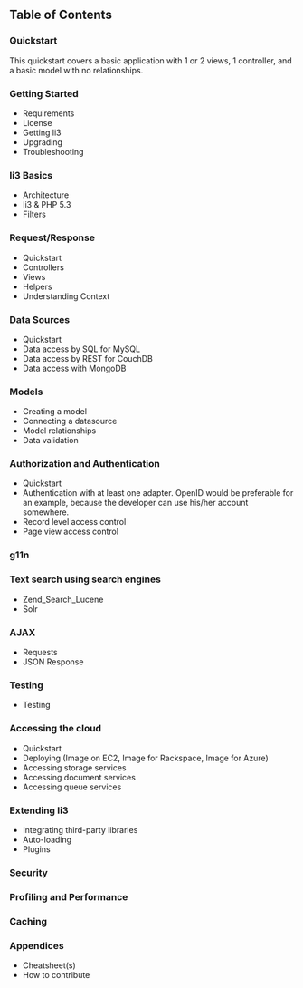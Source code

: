 ## Table of Contents
### Quickstart
This quickstart covers a basic application with 1 or 2 views, 1 controller, and a basic model with no relationships.

### Getting Started
* Requirements
* License
* Getting li3
* Upgrading
* Troubleshooting

### li3 Basics
* Architecture
* li3 & PHP 5.3
* Filters

###  Request/Response
* Quickstart
* Controllers
* Views
* Helpers
* Understanding Context

### Data Sources
* Quickstart
* Data access by SQL for MySQL
* Data access by REST for CouchDB
* Data access with MongoDB

### Models
* Creating a model
* Connecting a datasource
* Model relationships
* Data validation

### Authorization and Authentication
* Quickstart
* Authentication with at least one adapter. OpenID would be preferable for an example, because the developer can use his/her account somewhere.
* Record level access control
* Page view access control

### g11n

### Text search using search engines
* Zend_Search_Lucene
* Solr

### AJAX
* Requests
* JSON Response

### Testing
* Testing

### Accessing the cloud
* Quickstart
* Deploying (Image on EC2, Image for Rackspace, Image for Azure)
* Accessing storage services
* Accessing document services
* Accessing queue services

### Extending li3
* Integrating third-party libraries
* Auto-loading
* Plugins

### Security

### Profiling and Performance

### Caching

### Appendices
* Cheatsheet(s)
* How to contribute






